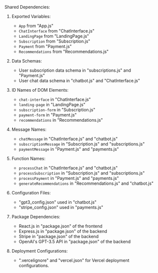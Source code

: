 Shared Dependencies:

1. Exported Variables:
   - `App` from "App.js"
   - `ChatInterface` from "ChatInterface.js"
   - `LandingPage` from "LandingPage.js"
   - `Subscription` from "Subscription.js"
   - `Payment` from "Payment.js"
   - `Recommendations` from "Recommendations.js"

2. Data Schemas:
   - User subscription data schema in "subscriptions.js" and "Payment.js"
   - User chat data schema in "chatbot.js" and "ChatInterface.js"

3. ID Names of DOM Elements:
   - `chat-interface` in "ChatInterface.js"
   - `landing-page` in "LandingPage.js"
   - `subscription-form` in "Subscription.js"
   - `payment-form` in "Payment.js"
   - `recommendations` in "Recommendations.js"

4. Message Names:
   - `chatMessage` in "ChatInterface.js" and "chatbot.js"
   - `subscriptionMessage` in "Subscription.js" and "subscriptions.js"
   - `paymentMessage` in "Payment.js" and "payments.js"

5. Function Names:
   - `processChat` in "ChatInterface.js" and "chatbot.js"
   - `processSubscription` in "Subscription.js" and "subscriptions.js"
   - `processPayment` in "Payment.js" and "payments.js"
   - `generateRecommendations` in "Recommendations.js" and "chatbot.js"

6. Configuration Files:
   - "gpt3_config.json" used in "chatbot.js"
   - "stripe_config.json" used in "payments.js"

7. Package Dependencies:
   - React.js in "package.json" of the frontend
   - Express.js in "package.json" of the backend
   - Stripe in "package.json" of the backend
   - OpenAI's GPT-3.5 API in "package.json" of the backend

8. Deployment Configurations:
   - ".vercelignore" and "vercel.json" for Vercel deployment configurations.
